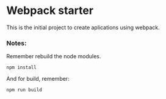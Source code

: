 # Webpack starter

This is the initial project to create aplications using webpack.

### Notes:
Remember rebuild the node modules.
```
npm install
```

And for build, remember:
```
npm run build
```
